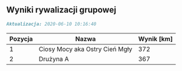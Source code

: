 ## Wyniki rywalizacji grupowej

```markdown
Aktualizacja: 2020-06-10 10:16:40
```

Pozycja | Nazwa | Wynik [km] |
------------ | -------------  | -------------
 1 |Ciosy Mocy aka Ostry Cień Mgły | 372 
 2 |Drużyna A | 367